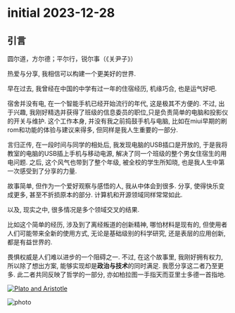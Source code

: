 # initial 2023-12-28

## 引言

圆尔道，方尔德；平尔行，锐尔事（《关尹子》）

热爱与分享, 我相信可以构建一个更美好的世界.

早在过去, 我曾经在中国的中学有过一年的住宿经历, 机缘巧合, 也是运气好吧.

宿舍并没有电, 在一个智能手机已经开始流行的年代, 这是极其不方便的. 不过, 出于兴趣, 我刚好精选并获得了班级的信息委员的职位,只是负责简单的电脑和投影仪的开关与维护. 这个工作本身, 并没有我之前捣鼓手机与电脑, 比如在miui早期的刷rom和功能的体验与建议来得多, 但同样是我人生重要的一部分.

言归正传, 在一段时间与同学的相处后, 我发现电脑的USB插口是开放的, 于是我将教室的电脑的USB插上手机与移动电源, 解决了同一个班级的整个男女住宿生的用电问题. 之后, 这个风气也带到了整个年级, 被全校的学生所知晓, 也是我人生中第一次感受到了分享的力量.

故事简单, 但作为一个爱好观察与感悟的人, 我从中体会到很多. 分享, 使得快乐变成更多, 甚至不折损原本的部分. 计算机和开源领域同样常常如此.

以及, 现实之中, 很多情况是多个领域交叉的结果.

比如这个简单的经历, 涉及到了离经叛道的创新精神, 哪怕材料是现有的, 但使用者人们可能带来全新的使用方式, 无论是基础级别的科学研究, 还是表层的应用创新, 都是有益世界的.

畏惧权威是人们难以进步的一个阻碍之一. 不过, 在这个故事里, 我刚好拥有权力, 所以除了想出方案, 能够实现却是**政治与技术**的同时满足. 我愿分享这二者乃至更多. 此二者共同反映了哲学的一部分, 亦如柏拉图一手指天而亚里士多德一首指地.

[![Plato and Aristotle](https://upload.wikimedia.org/wikipedia/commons/9/98/Sanzio_01_Plato_Aristotle.jpg)](https://en.wikipedia.org/wiki/File:Sanzio_01_Plato_Aristotle.jpg)

![photo](./assets/DALL·E%202023-12-28%2018.28.51%20-%20A%20symbolic%20illustration%20showing%20the%20intersection%20of%20technology,%20philosophy,%20politics,%20and%20innovation.%20The%20scene%20includes%20a%20modern%20laboratory%20represent.png)
